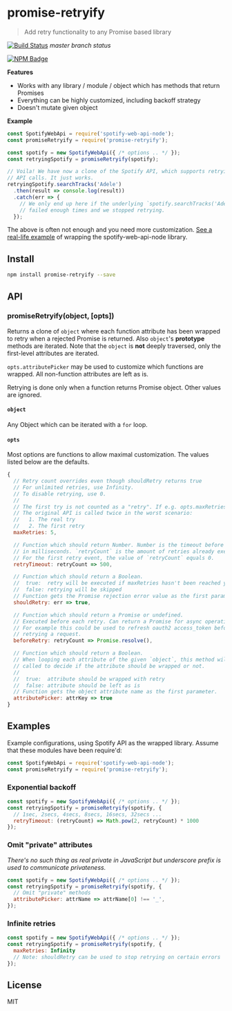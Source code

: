 # promise-retryify

> Add retry functionality to any Promise based library

[![Build Status](https://travis-ci.org/kimmobrunfeldt/promise-retryify.svg?branch=master)](https://travis-ci.org/kimmobrunfeldt/promise-retryify) *master branch status*

[![NPM Badge](https://nodei.co/npm/promise-retryify.png?downloads=true)](https://www.npmjs.com/package/promise-retryify)


**Features**

* Works with any library / module / object which has methods that return Promises
* Everything can be highly customized, including backoff strategy
* Doesn't mutate given object

**Example**

```js
const SpotifyWebApi = require('spotify-web-api-node');
const promiseRetryify = require('promise-retryify');

const spotify = new SpotifyWebApi({ /* options .. */ });
const retryingSpotify = promiseRetryify(spotify);

// Voila! We have now a clone of the Spotify API, which supports retrying of
// API calls. It just works.
retryingSpotify.searchTracks('Adele')
  .then(result => console.log(result))
  .catch(err => {
    // We only end up here if the underlying `spotify.searchTracks('Adele')`
    // failed enough times and we stopped retrying.
  });
```

The above is often not enough and you need more customization.
[See a real-life example](examples/retrying-spotify.js) of wrapping
the spotify-web-api-node library.

## Install

```bash
npm install promise-retryify --save
```

## API

### promiseRetryify(object, [opts])

Returns a clone of `object` where each function attribute has been wrapped to
retry when a rejected Promise is returned. Also `object`'s **prototype**
methods are iterated. Note that the `object` is **not** deeply traversed, only
the first-level attributes are iterated.

`opts.attributePicker` may be used to customize
which functions are wrapped. All non-function attributes are left as is.

Retrying is done only when a function returns Promise object. Other values
are ignored.

#### `object`

Any Object which can be iterated with a `for` loop.

#### `opts`

Most options are functions to allow maximal customization. The values
listed below are the defaults.

```js
{
  // Retry count overrides even though shouldRetry returns true
  // For unlimited retries, use Infinity.
  // To disable retrying, use 0.
  //
  // The first try is not counted as a "retry". If e.g. opts.maxRetries = 1,
  // The original API is called twice in the worst scenario:
  //   1. The real try
  //   2. The first retry
  maxRetries: 5,

  // Function which should return Number. Number is the timeout before retrying
  // in milliseconds. `retryCount` is the amount of retries already executed.
  // For the first retry event, the value of `retryCount` equals 0.
  retryTimeout: retryCount => 500,

  // Function which should return a Boolean.
  //  true:  retry will be executed if maxRetries hasn't been reached yet
  //  false: retrying will be skipped
  // Function gets the Promise rejection error value as the first parameter.
  shouldRetry: err => true,

  // Function which should return a Promise or undefined.
  // Executed before each retry. Can return a Promise for async operations.
  // For example this could be used to refresh oauth2 access_token before
  // retrying a request.
  beforeRetry: retryCount => Promise.resolve(),

  // Function which should return a Boolean.
  // When looping each attribute of the given `object`, this method will be
  // called to decide if the attribute should be wrapped or not.
  //
  //  true:  attribute should be wrapped with retry
  //  false: attribute should be left as is
  // Function gets the object attribute name as the first parameter.
  attributePicker: attrKey => true
}
```

## Examples

Example configurations, using Spotify API as the wrapped library.
Assume that these modules have been require'd:

```js
const SpotifyWebApi = require('spotify-web-api-node');
const promiseRetryify = require('promise-retryify');
```

### Exponential backoff

```js
const spotify = new SpotifyWebApi({ /* options .. */ });
const retryingSpotify = promiseRetryify(spotify, {
  // 1sec, 2secs, 4secs, 8secs, 16secs, 32secs ...
  retryTimeout: (retryCount) => Math.pow(2, retryCount) * 1000
});
```

### Omit "private" attributes

*There's no such thing as real private in JavaScript but underscore prefix
is used to communicate privateness.*

```js
const spotify = new SpotifyWebApi({ /* options .. */ });
const retryingSpotify = promiseRetryify(spotify, {
  // Omit "private" methods
  attributePicker: attrName => attrName[0] !== '_',
});
```

### Infinite retries

```js
const spotify = new SpotifyWebApi({ /* options .. */ });
const retryingSpotify = promiseRetryify(spotify, {
  maxRetries: Infinity
  // Note: shouldRetry can be used to stop retrying on certain errors
});
```

## License

MIT
